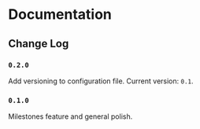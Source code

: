 # Documentation

## Change Log

### `0.2.0`

Add versioning to configuration file.  Current version: `0.1`.

### `0.1.0`

Milestones feature and general polish.
